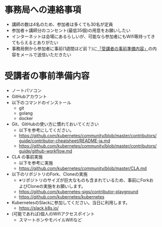 # 事務局への連絡事項
- 講師の数は4名のため、参加者は多くても30名が定員
- 参加者＋講師分のコンセント(最低35個)の用意をお願いしたい
- インターネットは会場にあるらしいが、可能なら参加者にもWifi等持ってきてもらえるとありがたい
- 事務局側から参加者に事前(1週間ほど前？)に[「受講者の事前準備内容」](#受講者の事前準備内容)の内容をメールで送信いただきたい

# 受講者の事前準備内容
- ノートパソコン
- GitHubアカウント
- 以下のコマンドのインストール
  - git 
  - golang
  - docker
- Git、GitHubの使い方に慣れておいてください
  - 以下を参考にしてください。
  - https://github.com/kubernetes/community/blob/master/contributors/guide/contributor-cheatsheet/README-ja.md
  - https://github.com/kubernetes/community/blob/master/contributors/guide/github-workflow.md
- CLA の事前実施
  - 以下を参考に実施
  - https://github.com/kubernetes/community/blob/master/CLA.md
- 以下のリポジトリのFork、Cloneの実施
  - ※リポジトリのサイズが巨大なものも含まれているため、事前にForkおよびCloneの実施をお願いします。
  - https://github.com/kubernetes-sigs/contributor-playground 
  - https://github.com/kubernetes/kubernetes
- KubernetesのSlackに参加してください。当日に利用します。
  - https://slack.k8s.io/
- (可能であれば)個人のWifiアクセスポイント
  - スマートホンやモバイルWifiなど

